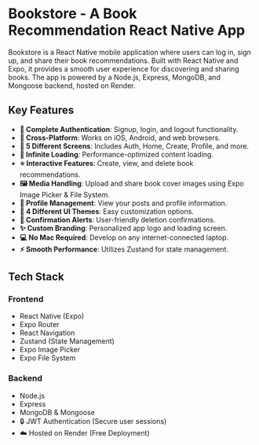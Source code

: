 # Bookstore - A Book Recommendation React Native App

Bookstore is a React Native mobile application where users can log in, sign up, and share their book recommendations. Built with React Native and Expo, it provides a smooth user experience for discovering and sharing books. The app is powered by a Node.js, Express, MongoDB, and Mongoose backend, hosted on Render.

## Key Features

-   **🔐 Complete Authentication**: Signup, login, and logout functionality.
-   **📱 Cross-Platform**: Works on iOS, Android, and web browsers.
-   **📄 5 Different Screens**: Includes Auth, Home, Create, Profile, and more.
-   **🔄 Infinite Loading**: Performance-optimized content loading.
-   **⭐ Interactive Features**: Create, view, and delete book recommendations.
-   **🖼️ Media Handling**: Upload and share book cover images using Expo Image Picker & File System.
-   **👤 Profile Management**: View your posts and profile information.
-   **🎨 4 Different UI Themes**: Easy customization options.
-   **🔔 Confirmation Alerts**: User-friendly deletion confirmations.
-   **✨ Custom Branding**: Personalized app logo and loading screen.
-   **💻 No Mac Required**: Develop on any internet-connected laptop.
-   **⚡ Smooth Performance**: Utilizes Zustand for state management.

## Tech Stack

### Frontend

-   React Native (Expo)
-   Expo Router
-   React Navigation
-   Zustand (State Management)
-   Expo Image Picker
-   Expo File System

### Backend

-   Node.js
-   Express
-   MongoDB & Mongoose
-   🔒 JWT Authentication (Secure user sessions)
-   ☁️ Hosted on Render (Free Deployment)
